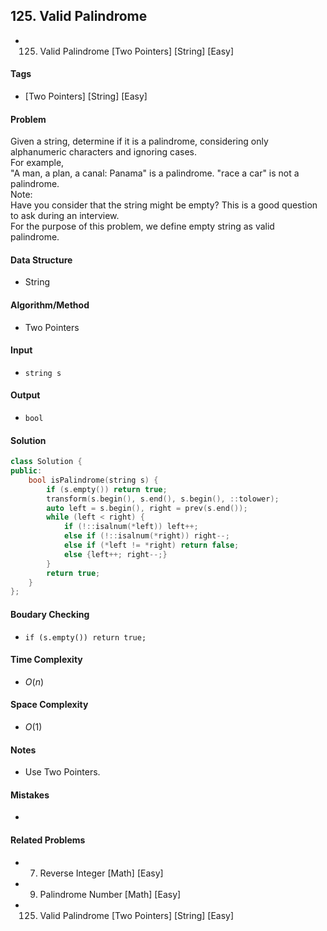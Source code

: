 ## 125. Valid Palindrome
- 125. Valid Palindrome [Two Pointers] [String] [Easy]

#### Tags
- [Two Pointers] [String] [Easy]

#### Problem
Given a string, determine if it is a palindrome, considering only alphanumeric characters and ignoring cases.  
For example,  
"A man, a plan, a canal: Panama" is a palindrome.
"race a car" is not a palindrome.  
Note:  
Have you consider that the string might be empty? This is a good question to ask during an interview.  
For the purpose of this problem, we define empty string as valid palindrome.

#### Data Structure
- String

#### Algorithm/Method
- Two Pointers

#### Input
- `string s`

#### Output
- `bool`

#### Solution
``` C++
class Solution {
public:
    bool isPalindrome(string s) {
        if (s.empty()) return true;
        transform(s.begin(), s.end(), s.begin(), ::tolower);
        auto left = s.begin(), right = prev(s.end());
        while (left < right) {
            if (!::isalnum(*left)) left++;
            else if (!::isalnum(*right)) right--;
            else if (*left != *right) return false;
            else {left++; right--;}
        }
        return true;
    }
};
```

#### Boudary Checking
- `if (s.empty()) return true;`

#### Time Complexity
- $O(n)$

#### Space Complexity
- $O(1)$

#### Notes
- Use Two Pointers.

#### Mistakes
- 

#### Related Problems
- 7. Reverse Integer [Math] [Easy]
- 9. Palindrome Number [Math] [Easy]
- 125. Valid Palindrome [Two Pointers] [String] [Easy]
